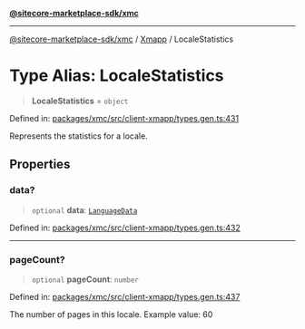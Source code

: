 [**@sitecore-marketplace-sdk/xmc**](../../../../README.md)

***

[@sitecore-marketplace-sdk/xmc](../../../../README.md) / [Xmapp](../README.md) / LocaleStatistics

# Type Alias: LocaleStatistics

> **LocaleStatistics** = `object`

Defined in: [packages/xmc/src/client-xmapp/types.gen.ts:431](https://github.com/Sitecore/marketplace-sdk/blob/main/packages/xmc/src/client-xmapp/types.gen.ts#L431)

Represents the statistics for a locale.

## Properties

### data?

> `optional` **data**: [`LanguageData`](LanguageData.md)

Defined in: [packages/xmc/src/client-xmapp/types.gen.ts:432](https://github.com/Sitecore/marketplace-sdk/blob/main/packages/xmc/src/client-xmapp/types.gen.ts#L432)

***

### pageCount?

> `optional` **pageCount**: `number`

Defined in: [packages/xmc/src/client-xmapp/types.gen.ts:437](https://github.com/Sitecore/marketplace-sdk/blob/main/packages/xmc/src/client-xmapp/types.gen.ts#L437)

The number of pages in this locale.
Example value: 60

